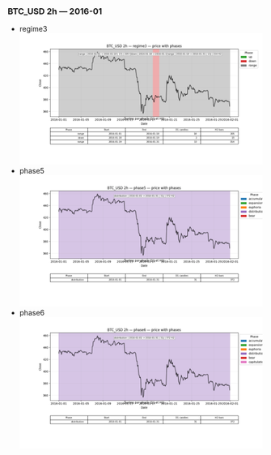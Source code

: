 ### BTC_USD 2h — 2016-01

- regime3
![BTC_USD_2h_regime3_2016-01_phase_price.png](outputs/fourier/phase_monthly/BTC_USD/2h/2016/2016-01/BTC_USD_2h_regime3_2016-01_phase_price.png)
- phase5
![BTC_USD_2h_phase5_2016-01_phase_price.png](outputs/fourier/phase_monthly/BTC_USD/2h/2016/2016-01/BTC_USD_2h_phase5_2016-01_phase_price.png)
- phase6
![BTC_USD_2h_phase6_2016-01_phase_price.png](outputs/fourier/phase_monthly/BTC_USD/2h/2016/2016-01/BTC_USD_2h_phase6_2016-01_phase_price.png)
